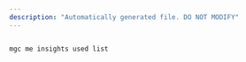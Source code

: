 ```yaml
---
description: "Automatically generated file. DO NOT MODIFY"
---
```


```cli

mgc me insights used list

```